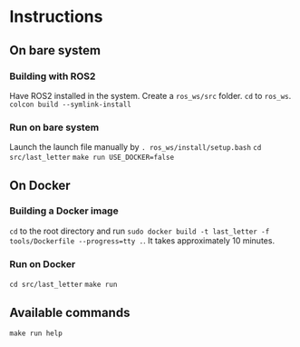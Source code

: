 # Instructions

## On bare system

### Building with ROS2

Have ROS2 installed in the system.
Create a `ros_ws/src` folder.
`cd` to `ros_ws`.
`colcon build --symlink-install`

### Run on bare system

Launch the launch file manually by
`. ros_ws/install/setup.bash`
`cd src/last_letter`
`make run USE_DOCKER=false`

## On Docker

### Building a Docker image

`cd` to the root directory and run `sudo docker build -t last_letter -f tools/Dockerfile --progress=tty .`.
It takes approximately 10 minutes.

### Run on Docker

`cd src/last_letter`
`make run`

## Available commands

`make run help`
